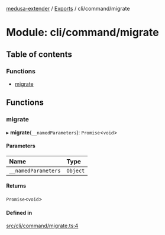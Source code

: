 [medusa-extender](../README.md) / [Exports](../modules.md) / cli/command/migrate

# Module: cli/command/migrate

## Table of contents

### Functions

- [migrate](cli_command_migrate.md#migrate)

## Functions

### migrate

▸ **migrate**(`__namedParameters`): `Promise`<`void`\>

#### Parameters

| Name | Type |
| :------ | :------ |
| `__namedParameters` | `Object` |

#### Returns

`Promise`<`void`\>

#### Defined in

[src/cli/command/migrate.ts:4](https://github.com/adrien2p/medusa-extender/blob/af38280/src/cli/command/migrate.ts#L4)

